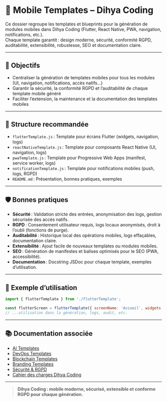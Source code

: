 # 📱 Mobile Templates – Dihya Coding

Ce dossier regroupe les templates et blueprints pour la génération de modules mobiles dans Dihya Coding (Flutter, React Native, PWA, navigation, notifications, etc.).  
Chaque template garantit : design moderne, sécurité, conformité RGPD, auditabilité, extensibilité, robustesse, SEO et documentation claire.

---

## 🚀 Objectifs

- Centraliser la génération de templates mobiles pour tous les modules (UI, navigation, notifications, accès natifs…)
- Garantir la sécurité, la conformité RGPD et l’auditabilité de chaque template mobile généré
- Faciliter l’extension, la maintenance et la documentation des templates mobiles

---

## 📁 Structure recommandée

- `flutterTemplate.js` : Template pour écrans Flutter (widgets, navigation, logs)
- `reactNativeTemplate.js` : Template pour composants React Native (UI, navigation, logs)
- `pwaTemplate.js` : Template pour Progressive Web Apps (manifest, service worker, logs)
- `notificationTemplate.js` : Template pour notifications mobiles (push, logs, RGPD)
- `README.md` : Présentation, bonnes pratiques, exemples

---

## 🛡️ Bonnes pratiques

- **Sécurité** : Validation stricte des entrées, anonymisation des logs, gestion sécurisée des accès natifs.
- **RGPD** : Consentement utilisateur requis, logs locaux anonymisés, droit à l’oubli (fonctions de purge).
- **Auditabilité** : Historique local des opérations mobiles, logs effaçables, documentation claire.
- **Extensibilité** : Ajout facile de nouveaux templates ou modules mobiles.
- **SEO** : Génération de manifestes et balises optimisés pour le SEO (PWA, accessibilité).
- **Documentation** : Docstring JSDoc pour chaque template, exemples d’utilisation.

---

## 📝 Exemple d’utilisation

```js
import { flutterTemplate } from './flutterTemplate';

const flutterScreen = flutterTemplate({ screenName: 'Accueil', widgets: [/* ... */] });
// ...utilisation dans la génération, logs, audit, etc.
```

---

## 📚 Documentation associée

- [AI Templates](../ai/README.md)
- [DevOps Templates](../devops/README.md)
- [Blockchain Templates](../blockchain/README.md)
- [Branding Templates](../branding/README.md)
- [Sécurité & RGPD](../../../docs/security.md)
- [Cahier des charges Dihya Coding](../../../../../docs/user_guide/README.md)

---

> **Dihya Coding : mobile moderne, sécurisé, extensible et conforme RGPD pour chaque génération.**